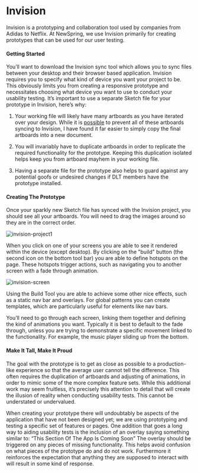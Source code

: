 # Invision

Invision is a prototyping and collaboration tool used by companies from Adidas to Netflix. At NewSpring, we use Invision primarily for creating prototypes that can be used for our user testing.

#### Getting Started
You’ll want to download the Invision sync tool which allows you to sync files between your desktop and their browser based application. Invision requires you to specify what kind of device you want your project to be. This obviously limits you from creating a responsive prototype and necessitates choosing what device you want to use to conduct your usability testing. It’s important to use a separate Sketch file for your prototype in Invision, here’s why:

1. Your working file will likely have many artboards as you have iterated over your design. While it is [possible](https://support.invisionapp.com/hc/en-us/articles/203009709-How-does-Sketch-artboard-syncing-work-) to prevent all of these artboards syncing to Invision, I have found it far easier to simply copy the final artboards into a new document.

2. You will invariably have to duplicate artboards in order to replicate the required functionality for the prototype. Keeping this duplication isolated helps keep you from artboard mayhem in your working file.

3. Having a separate file for the prototype also helps to guard against any potential goofs or undesired changes if DLT members have the prototype installed.

#### Creating The Prototype
Once your sparkly new Sketch file has synced with the Invision project, you should see all your artboards. You will need to drag the images around so they are in the correct order.

![invision-project1](https://s3.amazonaws.com/uploads.hipchat.com/21097/1894791/w6uxDUKofpsP7Gx/upload.png)


When you click on one of your screens you are able to see it rendered within the device (except desktop). By clicking on the "build" button (the second icon on the bottom tool bar) you are able to define hotspots on the page. These hotspots trigger actions, such as navigating you to another screen with a fade through animation.

![invision-screen](https://s3.amazonaws.com/uploads.hipchat.com/21097/1894791/fbzFlYBcZYPRKkO/upload.png)

Using the Build Tool you are able to achieve some other nice effects, such as a static nav bar and overlays. For global patterns you can create templates, which are particularly useful for elements like nav bars.

You’ll need to go through each screen, linking them together and defining the kind of animations you want. Typically it is best to default to the fade through, unless you are trying to demonstrate a specific movement linked to the functionality. For example, the music player sliding up from the bottom.

#### Make It Tall, Make It Proud
The goal with the prototype is to get as close as possible to a production-like experience so that the average user cannot tell the difference. This often requires the duplication of artboards and adjusting of animations, in order to mimic some of the more complex feature sets. While this additional work may seem fruitless, it’s precisely this attention to detail that will create the illusion of reality when conducting usability tests. This cannot be understated or undervalued.

When creating your prototype there will undoubtably be aspects of the application that have not been designed yet; we are using prototyping and testing a specific set of features or pages. One addition that goes a long way to aiding usability tests is the inclusion of an overlay saying something similar to:
“This Section Of The App Is Coming Soon”
The overlay should be triggered on any pieces of missing functionality. This helps avoid confusion on what pieces of the prototype do and do not work. Furthermore it reinforces the expectation that anything they are supposed to interact with will result in some kind of response.


